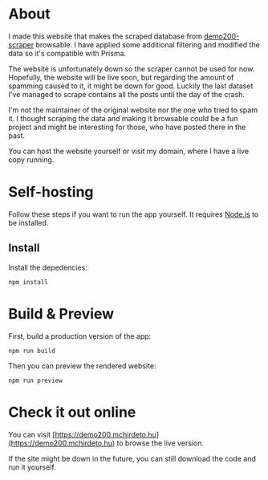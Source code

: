 # About
I made this website that makes the scraped database from [demo200-scraper](https://github.com/Nortank12/demo200-scraper) browsable. I have applied some additional filtering and modified the data so it's compatible with Prisma.

The website is unfortunately down so the scraper cannot be used for now. Hopefully, the website will be live soon, but regarding the amount of spamming caused to it, it might be down for good. Luckily the last dataset I've managed to scrape contains all the posts until the day of the crash.

I'm not the maintainer of the original website nor the one who tried to spam it. I thought scraping the data and making it browsable could be a fun project and might be interesting for those, who have posted there in the past.

You can host the website yourself or visit my domain, where I have a live copy running.

# Self-hosting
Follow these steps if you want to run the app yourself. It requires [Node.js](https://nodejs.org/en) to be installed.

## Install
Install the depedencies:
```
npm install
```

# Build & Preview
First, build a production version of the app:
```
npm run build
```

Then you can preview the rendered website:
```
npm run preview
```

# Check it out online
You can visit [https://demo200.mchirdeto.hu](https://demo200.mchirdeto.hu) to browse the live version.

If the site might be down in the future, you can still download the code and run it yourself.